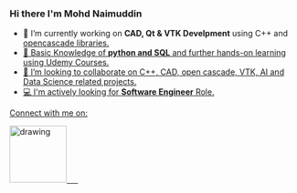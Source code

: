 ### Hi there I'm Mohd Naimuddin

- 🔭 I’m currently working on **CAD, Qt & VTK Develpment** using C++ and <a href="https://dev.opencascade.org/about/project_overview">opencascade libraries.
- 🌱 Basic Knowledge of **python and SQL** and further hands-on learning using Udemy Courses.
- 🤝 I’m looking to collaborate on C++, CAD, open cascade, VTK, AI and Data Science related projects.
- 💻 I'm actively looking for **Software Engineer** Role.

Connect with me on:

<a href="https://www.linkedin.com/in/mnaimuddin/"><img src="https://res.cloudinary.com/importdata/image/upload/v1595012354/linkedin_t9qiwy.png" alt="drawing" width="100"/> &nbsp;&nbsp;&nbsp;&nbsp;

